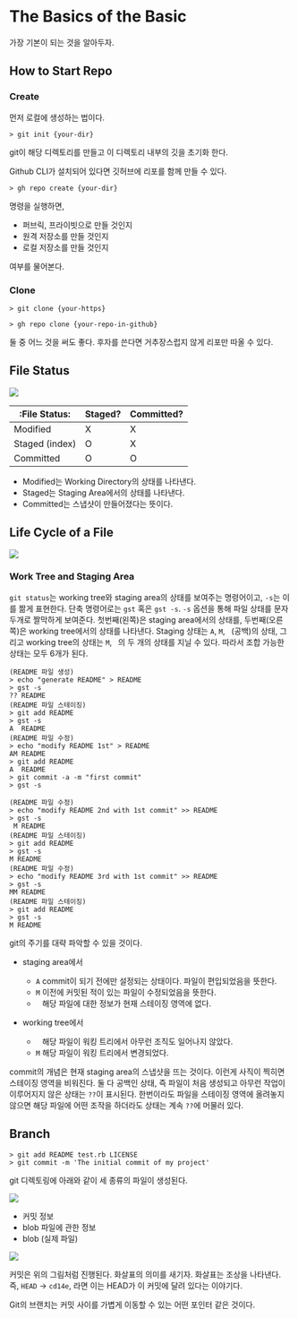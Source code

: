 # The Basics of the Basic 
가장 기본이 되는 것을 알아두자. 


## How to Start Repo 

### Create 

먼저 로컬에 생성하는 법이다. 

```shell
> git init {your-dir}
```

git이 해당 디렉토리를 만들고 이 디렉토리 내부의 깃을 초기화 한다. 

Github CLI가 설치되어 있다면 깃허브에 리포를 함께 만들 수 있다. 

```shell
> gh repo create {your-dir}
```

명령을 실행하면, 

+ 퍼브릭, 프라이빗으로 만들 것인지 
+ 원격 저장소를 만들 것인지 
+ 로컬 저장소를 만들 것인지 

여부를 물어본다. 

### Clone 

```shell
> git clone {your-https}
```

```shell
> gh repo clone {your-repo-in-github}
```

둘 중 어느 것을 써도 좋다. 후자를 쓴다면 거추장스럽지 않게 리포만 따올 수 있다. 

## File Status 

![](https://git-scm.com/book/en/v2/images/areas.png)

|:File Status:|Staged?|Committed?|
|------|---|---|
|Modified| X | X |
|Staged (index)| O | X |
|Committed| O | O |

- Modified는 Working Directory의 상태를 나타낸다. 
- Staged는 Staging Area에서의 상태를 나타낸다. 
- Committed는 스냅샷이 만들어졌다는 뜻이다. 


## Life Cycle of a File

![](https://git-scm.com/book/en/v2/images/lifecycle.png)

###  Work Tree and Staging Area

`git status`는 working tree와 staging area의 상태를 보여주는 명령어이고, `-s`는 이를 짦게 표현한다. 단축 명령어로는 `gst` 혹은 `gst -s`. `-s` 옵션을 통해 파일 상태를 문자 두개로 짤막하게 보여준다. 첫번째(왼쪽)은 staging area에서의 상태를, 두번째(오른쪽)은 working tree에서의 상태를 나타낸다. Staging 상태는 `A`, `M`, ` `(공백)의 상태, 그리고 working tree의 상태는 `M`, ` `의 두 개의 상태를 지닐 수 있다. 따라서 조합 가능한 상태는 모두 6개가 된다. 


```shell
(README 파일 생성)
> echo "generate README" > README
> gst -s 
?? README
(README 파일 스테이징)
> git add README 
> gst -s 
A  README
(README 파일 수정)
> echo "modify README 1st" > README
AM README
> git add README 
A  README
> git commit -a -m "first commit"
> gst -s 

(README 파일 수정)
> echo "modify README 2nd with 1st commit" >> README
> gst -s 
 M README
(README 파일 스테이징) 
> git add README 
> gst -s 
M README 
(README 파일 수정) 
> echo "modify README 3rd with 1st commit" >> README
> gst -s
MM README 
(README 파일 스테이징)
> git add README 
> gst -s 
M README 
```

git의 주기를 대략 파악할 수 있을 것이다. 

+ staging area에서 
  + `A` commit이 되기 전에만 설정되는 상태이다. 파일이 편입되었음을 뜻한다. 
  + `M` 이전에 커밋된 적이 있는 파일이 수정되었음을 뜻한다. 
  + ` ` 해당 파일에 대한 정보가 현재 스테이징 영역에 없다. 
 
+ working tree에서 
  + ` ` 해당 파일이 워킹 트리에서 아무런 조직도 일어나지 않았다. 
  + `M` 해당 파일이 워킹 트리에서 변경되었다. 


commit의 개념은 현재 staging area의 스냅샷을 뜨는 것이다. 이런게 사직이 찍히면 스테이징 영역을 비워진다. 둘 다 공백인 상태, 즉 파일이 처음 생성되고 아무런 작업이 이루어지지 않은 상태는 `??`이 표시된다. 한번이라도 파일을 스테이징 영역에 올려놓지 않으면 해당 파일에 어떤 조작을 하더라도 상태는 계속 `??`에 머물러 있다. 


## Branch 

```shell
> git add README test.rb LICENSE
> git commit -m 'The initial commit of my project'
```

git 디렉토링에 아래와 같이 세 종류의 파일이 생성된다. 

![](https://git-scm.com/book/en/v2/images/commit-and-tree.png)

- 커밋 정보 
- blob 파일에 관한 정보 
- blob (실제 파일) 

![](https://git-scm.com/book/en/v2/images/commits-and-parents.png)

커밋은 위의 그림처럼 진행된다. 화살표의 의미를 새기자. 화살표는 조상을 나타낸다. 즉, `HEAD` -> `cd14e`, 라면 이는 HEAD가 이 커밋에 달려 있다는 이야기다. 

Git의 브랜치는 커밋 사이를 가볍게 이동할 수 있는 어떤 포인터 같은 것이다. 
